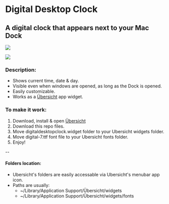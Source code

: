 # Digital Desktop Clock
## A digital clock that appears next to your Mac Dock

![](https://i.imgur.com/PqMaqgh.png)

![](https://i.imgur.com/k3liYcf.png)

### Description:
* Shows current time, date & day.
* Visible even when windows are opened, as long as the Dock is opened.
* Easily customizable.
* Works as a [Übersicht](http://tracesof.net/uebersicht/) app widget.

### To make it work:
1. Download, install & open [Übersicht](http://tracesof.net/uebersicht/)
2. Download this repo files.
3. Move digitaldesktopclock.widget folder to your Ubersicht widgets folder.
4. Move digital-7.ttf font file to your Ubersicht fonts folder. 
5. Enjoy!

--

#### Folders location:
- Ubersicht's folders are easily accessable via Ubersicht's menubar app icon.
- Paths are usually: 
  - ~/Library/Application Support/Übersicht/widgets 
  - ~/Library/Application Support/Übersicht/widgets/fonts
